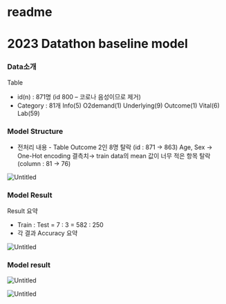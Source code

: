 # readme

# 2023 Datathon baseline model

### Data소개

Table

- id(n) : 871명 (id 800 – 코로나 음성이므로 제거)
- Category : 81개
Info(5)
O2demand(1)
Underlying(9)
Outcome(1)
Vital(6)
Lab(59)

### Model Structure

- 전처리 내용 - Table
Outcome 2인 8명 탈락 (id : 871 → 863)
Age, Sex → One-Hot encoding
결측치→ train data의 mean
값이 너무 적은 항목 탈락 (column : 81 → 76)

![Untitled](readme%20fdf84a16fd434dc2a8f37da4b4cc59d5/Untitled.png)

### Model Result

Result 요약

- Train : Test = 7 : 3 = 582 : 250
- 각 결과 Accuracy 요약

![Untitled](readme%20fdf84a16fd434dc2a8f37da4b4cc59d5/Untitled%201.png)

### Model result

![Untitled](readme%20fdf84a16fd434dc2a8f37da4b4cc59d5/Untitled%202.png)

![Untitled](readme%20fdf84a16fd434dc2a8f37da4b4cc59d5/Untitled%203.png)